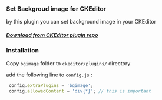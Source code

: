 ### Set Backgroud image for CKEditor
by this plugin you can set background image in your CKEditor

##### [Download from CKEditor plugin repo](http://ckeditor.com/addon/bgimage)

### Installation

Copy `bgimage` folder to `ckeditor/plugins/` directory

add the following line to `config.js` :

```javascript
 config.extraPlugins = 'bgimage';
 config.allowedContent = 'div{*}'; // this is important
```
